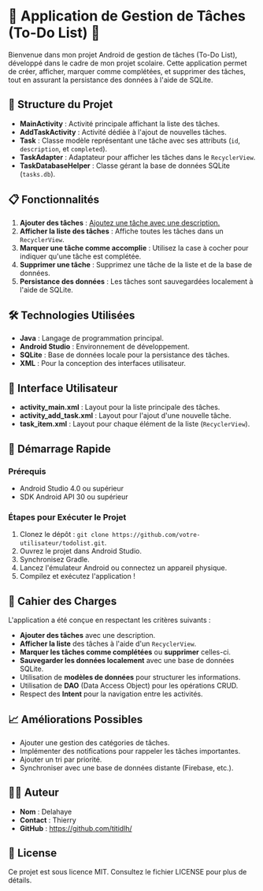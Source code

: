 # 📝 Application de Gestion de Tâches (To-Do List) 📅

Bienvenue dans mon projet Android de gestion de tâches (To-Do List), développé dans le cadre de mon projet scolaire. Cette application permet de créer, afficher, marquer comme complétées, et supprimer des tâches, tout en assurant la persistance des données à l'aide de SQLite.

## 📂 Structure du Projet
- **MainActivity** : Activité principale affichant la liste des tâches.
- **AddTaskActivity** : Activité dédiée à l'ajout de nouvelles tâches.
- **Task** : Classe modèle représentant une tâche avec ses attributs (`id`, `description`, et `completed`).
- **TaskAdapter** : Adaptateur pour afficher les tâches dans le `RecyclerView`.
- **TaskDatabaseHelper** : Classe gérant la base de données SQLite (`tasks.db`).

## 📋 Fonctionnalités
1. **Ajouter des tâches** : [Ajoutez une tâche avec une description.](![image](https://github.com/user-attachments/assets/2f2c8ad8-84ba-4cbb-a377-b0c9d9abca84)
) 
2. **Afficher la liste des tâches** : Affiche toutes les tâches dans un `RecyclerView`.
3. **Marquer une tâche comme accomplie** : Utilisez la case à cocher pour indiquer qu'une tâche est complétée.
4. **Supprimer une tâche** : Supprimez une tâche de la liste et de la base de données.
5. **Persistance des données** : Les tâches sont sauvegardées localement à l'aide de SQLite.

## 🛠️ Technologies Utilisées
- **Java** : Langage de programmation principal.
- **Android Studio** : Environnement de développement.
- **SQLite** : Base de données locale pour la persistance des tâches.
- **XML** : Pour la conception des interfaces utilisateur.

## 🎨 Interface Utilisateur
- **activity_main.xml** : Layout pour la liste principale des tâches.
- **activity_add_task.xml** : Layout pour l'ajout d'une nouvelle tâche.
- **task_item.xml** : Layout pour chaque élément de la liste (`RecyclerView`).

## 🚀 Démarrage Rapide
### Prérequis
- Android Studio 4.0 ou supérieur
- SDK Android API 30 ou supérieur

### Étapes pour Exécuter le Projet
1. Clonez le dépôt : `git clone https://github.com/votre-utilisateur/todolist.git`.
2. Ouvrez le projet dans Android Studio.
3. Synchronisez Gradle.
4. Lancez l'émulateur Android ou connectez un appareil physique.
5. Compilez et exécutez l'application !

## 📜 Cahier des Charges
L'application a été conçue en respectant les critères suivants :

- **Ajouter des tâches** avec une description.
- **Afficher la liste** des tâches à l'aide d'un `RecyclerView`.
- **Marquer les tâches comme complétées** ou **supprimer** celles-ci.
- **Sauvegarder les données localement** avec une base de données SQLite.
- Utilisation de **modèles de données** pour structurer les informations.
- Utilisation de **DAO** (Data Access Object) pour les opérations CRUD.
- Respect des **Intent** pour la navigation entre les activités.

## 📈 Améliorations Possibles
- Ajouter une gestion des catégories de tâches.
- Implémenter des notifications pour rappeler les tâches importantes.
- Ajouter un tri par priorité.
- Synchroniser avec une base de données distante (Firebase, etc.).

## 👨‍💻 Auteur
- **Nom** : Delahaye
- **Contact** : Thierry
- **GitHub** :  https://github.com/titidlh/

## 📝 License
Ce projet est sous licence MIT. Consultez le fichier LICENSE pour plus de détails.
